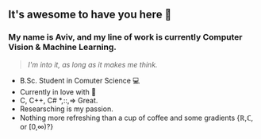 ## It's awesome to have you here 🤩
### My name is Aviv, and my line of work is currently Computer Vision & Machine Learning.
> _I'm into it, as long as it makes me think._
- B.Sc. Student in Comuter Science 💻
- Currently in love with 🐍
- C, C++, C# *,::,=> Great.
- Researsching is my passion.
- Nothing more refreshing than a cup of coffee and some gradients {ℝ,ℂ, or [0,∞)?}

